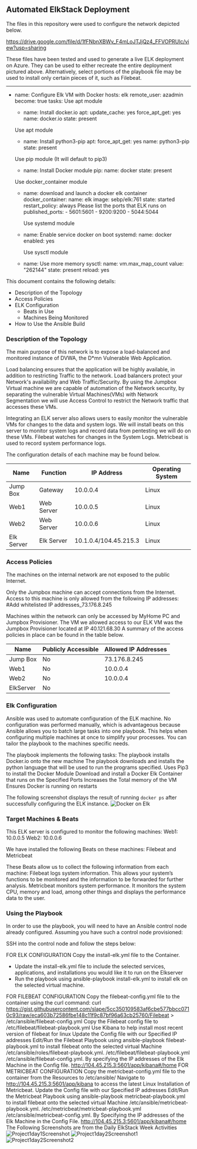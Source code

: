 ## Automated ElkStack Deployment

The files in this repository were used to configure the network depicted below.

https://drive.google.com/file/d/1fFNbnXBWv_F4mLoJTJjQz4_FFVOPRUlc/view?usp=sharing

These files have been tested and used to generate a live ELK deployment on Azure. They can be used to either recreate the entire deployment pictured above. Alternatively, select portions of the playbook file may be used to install only certain pieces of it, such as Filebeat.

  ---
- name: Configure Elk VM with Docker
  hosts: elk
  remote_user: azadmin
  become: true
  tasks:
     Use apt module
    - name: Install docker.io
      apt:
        update_cache: yes
        force_apt_get: yes
        name: docker.io
        state: present

     Use apt module
    - name: Install python3-pip
      apt:
        force_apt_get: yes
        name: python3-pip
        state: present

     Use pip module (It will default to pip3)
    - name: Install Docker module
      pip:
        name: docker
        state: present

     Use docker_container module
    - name: download and launch a docker elk container
      docker_container:
        name: elk
        image: sebp/elk:761
        state: started
        restart_policy: always
         Please list the ports that ELK runs on
        published_ports:
          -  5601:5601
          -  9200:9200
          -  5044:5044


       Use systemd module
    - name: Enable service docker on boot
      systemd:
        name: docker
        enabled: yes

       Use sysctl module
    - name: Use more memory
      sysctl:
        name: vm.max_map_count
        value: "262144"
        state: present
        reload: yes

This document contains the following details:
- Description of the Topology
- Access Policies
- ELK Configuration
  - Beats in Use
  - Machines Being Monitored
- How to Use the Ansible Build


### Description of the Topology

The main purpose of this network is to expose a load-balanced and monitored instance of DVWA, the D*mn Vulnerable Web Application.

Load balancing ensures that the application will be highly available, in addition to restricting Traffic to the network.
Load balancers protect your Network's availability and Web Traffic/Security. By using the Jumpbox Virtual machine we are capable of automation of the Network security, by separating the vulnerable Virtual Machines(VMs) with Network Segmentation we will use Access Control to restrict the Network traffic that accesses these VMs.

Integrating an ELK server also allows users to easily monitor the vulnerable VMs for changes to the data and system logs. We will install beats on this server to monitor system logs and record data from pentesting we will do on these VMs.
Filebeat watches for changes in the System Logs.
Metricbeat is used to record system performance logs.

The configuration details of each machine may be found below.

| Name     | Function | IP Address | Operating System |
|----------|----------|------------|------------------|
| Jump Box | Gateway  | 10.0.0.4   | Linux            |
|   Web1   |     Web Server     |       10.0.0.5     |         Linux         |
| Web2    |     Web Server     |     10.0.0.6       |         Linux         |
| Elk Server     |   Elk Server       |      10.1.0.4/104.45.215.3      |         Linux         |

### Access Policies

The machines on the internal network are not exposed to the public Internet. 

Only the Jumpbox machine can accept connections from the Internet. Access to this machine is only allowed from the following IP addresses:
#Add whitelisted IP addresses_73.176.8.245

Machines within the network can only be accessed by MyHome PC and Jumpbox Provisioner.
The VM we allowed access to our ELK VM was the Jumpbox Provisioner located at IP 40.121.68.30
A summary of the access policies in place can be found in the table below.

| Name     | Publicly Accessible | Allowed IP Addresses |
|----------|---------------------|----------------------|
| Jump Box | No              | 73.176.8.245    |
|   Web1    |        No             |     10.0.0.4        |
|      Web2    |         No            |        10.0.0.4              |
|  ElkServer  |  No  ||  40.121.68.30  |



### Elk Configuration

Ansible was used to automate configuration of the ELK machine. No configuration was performed manually, which is advantageous because Ansible allows you to batch large tasks into one playbook. This helps when configuring multiple machines at once to simplify your processes. You can tailor the playbook to the machines specific needs.

The playbook implements the following tasks:
The playbook installs Docker.io onto the new machine
The playbook downloads and installs the python language that will be used to run the programs specified.
Uses Pip3 to install the Docker Module
Download and install a Docker Elk Container that runs on the Specified Ports
Increases the Total memory of the VM
Ensures Docker is running on restarts

The following screenshot displays the result of running `docker ps` after successfully configuring the ELK instance.
![Docker on Elk](https://user-images.githubusercontent.com/82415281/133950524-ba7cab1b-1ebc-4443-8486-9f7c2968455a.PNG)


### Target Machines & Beats
This ELK server is configured to monitor the following machines:
Web1: 10.0.0.5
Web2: 10.0.0.6

We have installed the following Beats on these machines:
Filebeat and Metricbeat

These Beats allow us to collect the following information from each machine:
Filebeat logs system information. This allows your system’s functions to be monitored and the information to be forwarded for further analysis. 
Metricbeat monitors system performance. It monitors the system CPU, memory and load, among other things and displays the performance data to the user.

### Using the Playbook
In order to use the playbook, you will need to have an Ansible control node already configured. Assuming you have such a control node provisioned: 

SSH into the control node and follow the steps below:

FOR ELK CONFIGURATION
Copy the install-elk.yml file to the Container.
- Update the install-elk.yml file to include the selected  services, applications, and installations you would like it to run on the Elkserver
- Run the playbook using ansible-playbook install-elk.yml to install elk on the selected virtual machine.

FOR FILEBEAT CONFIGURATION
Copy the filebeat-config.yml file to the container using the curl command: curl https://gist.githubusercontent.com/slape/5cc350109583af6cbe577bbcc0710c93/raw/eca603b72586fbe148c11f9c87bf96a63cb25760/Filebeat > /etc/ansible/filebeat-config.yml
Copy the Filebeat config file to /etc/filebeat/filebeat-playbook.yml
Use Kibana to help install most recent version of filebeat for linux
Update the Config file with our Specified IP addresses
Edit/Run the Filebeat Playbook using ansible-playbook filebeat-playbook.yml to install filebeat onto the selected virtual Machine
/etc/ansible/roles/filebeat-playbook.yml. /etc/filebeat/filebeat-playbook.yml
/etc/ansible/filebeat-config.yml. By specifying the IP addresses of the Elk Machine in the Config file.
http://104.45.215.3:5601/app/kibana#/home
FOR METRICBEAT CONFIGURATION
Copy the metricbeat-config.yml file to the container from the Resources to /etc/ansible/
Navigate to http://104.45.215.3:5601/app/kibana to access the latest Linux Installation of Metricbeat.
Update the Config file with our Specified IP addresses
Edit/Run the Metricbeat Playbook using ansible-playbook metricbeat-playbook.yml to install filebeat onto the selected virtual Machine
/etc/ansible/metricbeat-playbook.yml. /etc/metricbeat/metricbeat-playbook.yml
/etc/ansible/metricbeat-config.yml. By Specifying the IP addresses of the Elk Machine in the Config File.
http://104.45.215.3:5601/app/kibana#/home
The Following Screenshots are from the Daily ElkStack Week Activities
![Project1day1Screenshot](https://user-images.githubusercontent.com/82415281/133950571-66035191-2ce8-4d3e-bdf6-ed5ea77e05a0.PNG)
![Project1day2Screenshot1](https://user-images.githubusercontent.com/82415281/133950597-57723a8c-1816-4814-9f37-8549227aaa69.PNG)
![Project1day2Screenshot2](https://user-images.githubusercontent.com/82415281/133950602-8546c05d-85c0-4856-a6fa-a6ebb7d51f11.PNG)
